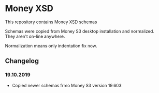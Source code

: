# Money XSD

This repository contains Money XSD schemas

Schemas were copied from Money S3 desktop installation and normalized. They aren't on-line anywhere.

Normalization means only indentation fix now.

## Changelog

### 19.10.2019

* Copied newer schemas frmo Money S3 version 19.603
